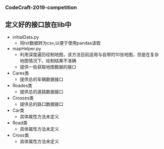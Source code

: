 ### CodeCraft-2019-competition
## 定义好的接口放在lib中
* initialData.py  
    * 将txt数据转为csv,以便于使用pandas读取
* mapHelper.py
    * 利用深度遍历绘制地图，该方法目前适用与自带的10张地图，但是在复杂地图情况下，绘制结果不准确
    * 提供一些获取地图数据的接口
* Cares类
    * 提供总的车辆数据接口
* Roades类
    * 提供总的道路数据接口
* Crosses类
    * 提供总的路口数据接口
* Car类
    * 具体属性方法未定义
* Road类
    * 具体属性方法未定义
* Cross类
    * 具体属性方法未定义